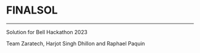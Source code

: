 # FINALSOL
---
Solution for Bell Hackathon 2023

Team Zaratech, Harjot Singh Dhillon and Raphael Paquin
